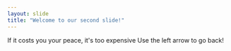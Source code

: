 ```yaml
---
layout: slide
title: "Welcome to our second slide!"
---
```

If it costs you your peace, it's too expensive
Use the left arrow to go back!
